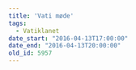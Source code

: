 ```yaml
---
title: 'Vati møde'
tags:
  - Vatiklanet
date_start: "2016-04-13T17:00:00"
date_end: "2016-04-13T20:00:00"
old_id: 5957
---
```

